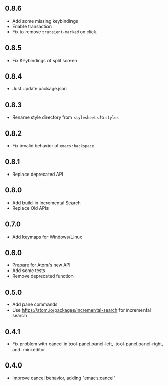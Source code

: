 ## 0.8.6
* Add some missing keybindings
* Enable transaction
* Fix to remove `transient-marked` on click

## 0.8.5
* Fix Keybindings of split screen

## 0.8.4
* Just update package.json

## 0.8.3
* Rename style directory from `stylesheets` to `styles`

## 0.8.2
* Fix invalid behavior of `emacs:backspace`

## 0.8.1
* Replace deprecated API

## 0.8.0
* Add build-in Incremental Search
* Replace Old APIs

## 0.7.0
* Add keymaps for Windows/Linux

## 0.6.0
* Prepare for Atom's new API
* Add some tests
* Remove deprecated function

## 0.5.0
* Add pane commands
* Use https://atom.io/packages/incremental-search for incremental search

## 0.4.1
* Fix problem with cancel in tool-panel.panel-left, .tool-panel.panel-right, and .mini.editor

## 0.4.0
* Improve cancel behavior, adding "emacs:cancel"
